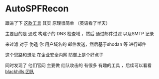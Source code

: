 # **AutoSPFRecon**

跟进了下 [这款工具](https://github.com/Relkci/AutoSPFRecon)  其实 原理很简单 （英语看了半天）

主要目的是 通过  构建子的 DNS 检查域 ，然后 通过邮件过滤 以及SMTP 记录

来过滤 对于 伪造 你 用户域名的  邮件发送，然后基于shodan 等 进行邮件

这个思路和想法  在企业安全内网  防御上是个好点子 

同时发现了  他们官网 主要做 红队攻击的  有很多 有趣的工具 ，后续可以看看 [blackhills 团队](https://www.blackhillsinfosec.com/)


